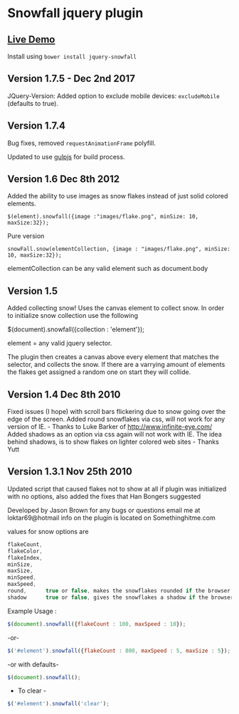 Snowfall jquery plugin
======================

[Live Demo](https://loktar00.github.io/JQuery-Snowfall/)
---

Install using `bower install jquery-snowfall`


Version 1.7.5 - Dec 2nd 2017
---

JQuery-Version: Added option to exclude mobile devices: `excludeMobile` (defaults to true). 


Version 1.7.4
---

Bug fixes, removed `requestAnimationFrame` polyfill.

Updated to use [gulpjs](https://gulpjs.com/) for build process.


Version 1.6 Dec 8th 2012
-------------------------

Added the ability to use images as snow flakes instead of just solid colored elements.

```
$(element).snowfall({image :"images/flake.png", minSize: 10, maxSize:32});
```

Pure version

```
snowFall.snow(elementCollection, {image : "images/flake.png", minSize: 10, maxSize:32});
```

elementCollection can be any valid element such as document.body

Version 1.5
-------------------------

Added collecting snow! Uses the canvas element to collect snow. In order to initialize snow collection use the following

$(document).snowfall({collection : 'element'});

element = any valid jquery selector.

The plugin then creates a canvas above every element that matches the selector, and collects the snow. If there are a varrying amount of elements the 
flakes get assigned a random one on start they will collide.

Version 1.4 Dec 8th 2010
-------------------------

Fixed issues (I hope) with scroll bars flickering due to snow going over the edge of the screen. 
Added round snowflakes via css, will not work for any version of IE. - Thanks to Luke Barker of http://www.infinite-eye.com/
Added shadows as an option via css again will not work with IE. The idea behind shadows, is to show flakes on lighter colored web sites - Thanks Yutt

Version 1.3.1 Nov 25th 2010
-------------------------
Updated script that caused flakes not to show at all if plugin was initialized with no options, also added the fixes that Han Bongers suggested 

Developed by Jason Brown for any bugs or questions email me at loktar69@hotmail
info on the plugin is located on Somethinghitme.com

values for snow options are

```JavaScript
flakeCount,
flakeColor,
flakeIndex,
minSize,
maxSize,
minSpeed,
maxSpeed,
round, 		true or false, makes the snowflakes rounded if the browser supports it.
shadow		true or false, gives the snowflakes a shadow if the browser supports it.
```

Example Usage :

```JavaScript
$(document).snowfall({flakeCount : 100, maxSpeed : 10});
```

-or-

```JavaScript
$('#element').snowfall({flakeCount : 800, maxSpeed : 5, maxSize : 5});
```

-or with defaults-

```JavaScript
$(document).snowfall();
```

- To clear -

```JavaScript
$('#element').snowfall('clear');
```
